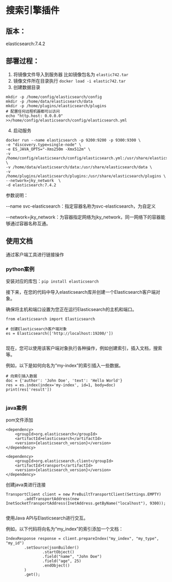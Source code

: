 # 搜索引擎插件

## 版本：

elasticsearch:7.4.2

## 部署过程：

1. 将镜像文件导入到服务器 比如镜像包名为 `elastic742.tar`
2. 镜像文件所在目录执行 `docker load -i elastic742.tar`
3. 创建数据目录

~~~
mkdir -p /home/config/elasticsearch/config
mkdir -p /home/data/elasticsearch/data
mkdir -p /home/plugins/elasticsearch/plugins
# 配置任何远程机器都可以访问
echo "http.host: 0.0.0.0" >>/home/config/elasticsearch/config/elasticsearch.yml
~~~

4. 启动服务

~~~
docker run --name elasticsearch -p 9200:9200 -p 9300:9300 \
-e "discovery.type=single-node" \
-e ES_JAVA_OPTS="-Xms250m -Xmx512m" \
-v /home/config/elasticsearch/config/elasticsearch.yml:/usr/share/elasticsearch/config/elasticsearch.yml \
-v /home/data/elasticsearch/data:/usr/share/elasticsearch/data \
-v /home/plugins/elasticsearch/plugins:/usr/share/elasticsearch/plugins \
--network=jky_network  \
-d elasticsearch:7.4.2
~~~

参数说明：

--name svc-elasticsearch：指定容器名称为svc-elasticsearch，为自定义

--network=jky_network：为容器指定网络为jky_network，同一网络下的容器能够通过容器名称互通。

## 使用文档

通过客户端工具进行链接操作

### python案例

安装对应的库包：`pip install elasticsearch`

接下来，在您的代码中导入elasticsearch库并创建一个Elasticsearch客户端对象。

确保将主机和端口设置为您正在运行Elasticsearch的主机和端口。

~~~
from elasticsearch import Elasticsearch

# 创建Elasticsearch客户端对象
es = Elasticsearch(['http://localhost:19200/'])


~~~

现在，您可以使用该客户端对象执行各种操作，例如创建索引，插入文档，搜索等。

例如，以下是如何向名为“my-index”的索引插入一些数据。

~~~
# 向索引插入数据
doc = {'author': 'John Doe', 'text': 'Hello World'}
res = es.index(index='my-index', id=1, body=doc)
print(res['result'])


~~~

### java案例

pom文件添加

~~~
<dependency>
    <groupId>org.elasticsearch</groupId>
    <artifactId>elasticsearch</artifactId>
    <version>{elasticsearch_version}</version>
</dependency>

<dependency>
    <groupId>org.elasticsearch.client</groupId>
    <artifactId>transport</artifactId>
    <version>{elasticsearch_version}</version>
</dependency>

~~~

创建java类进行连接

~~~
TransportClient client = new PreBuiltTransportClient(Settings.EMPTY)
        .addTransportAddress(new InetSocketTransportAddress(InetAddress.getByName("localhost"), 9300));


~~~

使用Java API与Elasticsearch进行交互。

例如，以下代码将向名为“my_index”的索引添加一个文档：

~~~
IndexResponse response = client.prepareIndex("my_index", "my_type", "my_id")
        .setSource(jsonBuilder()
                .startObject()
                .field("name", "John Doe")
                .field("age", 25)
                .endObject()
        )
        .get();


~~~
